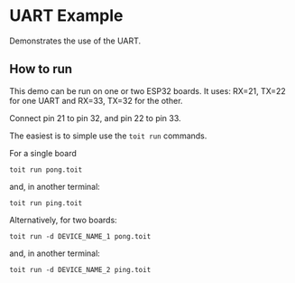 # UART Example

Demonstrates the use of the UART.

## How to run

This demo can be run on one or two ESP32 boards.
It uses: RX=21, TX=22 for one UART and RX=33, TX=32 for the other.

Connect pin 21 to pin 32, and pin 22 to pin 33.

The easiest is to simple use the `toit run` commands.

For a single board
```
toit run pong.toit
```
and, in another terminal:

```
toit run ping.toit
```

Alternatively, for two boards:

```
toit run -d DEVICE_NAME_1 pong.toit
```
and, in another terminal:

```
toit run -d DEVICE_NAME_2 ping.toit
```
